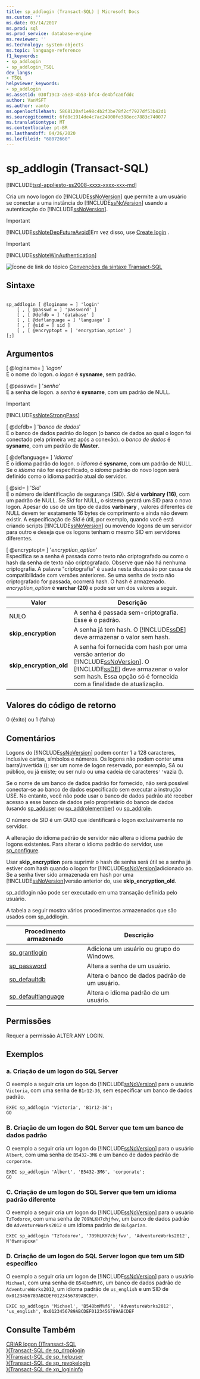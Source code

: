 ```yaml
---
title: sp_addlogin (Transact-SQL) | Microsoft Docs
ms.custom: ''
ms.date: 03/14/2017
ms.prod: sql
ms.prod_service: database-engine
ms.reviewer: ''
ms.technology: system-objects
ms.topic: language-reference
f1_keywords:
- sp_addlogin
- sp_addlogin_TSQL
dev_langs:
- TSQL
helpviewer_keywords:
- sp_addlogin
ms.assetid: 030f19c3-a5e3-4b53-bfc4-de4bfca0fddc
author: VanMSFT
ms.author: vanto
ms.openlocfilehash: 5868120af1e98c4b2f3be78f2cf7927df53b42d1
ms.sourcegitcommit: 6fd8c1914de4c7ac24900fe388ecc7883c740077
ms.translationtype: MT
ms.contentlocale: pt-BR
ms.lasthandoff: 04/26/2020
ms.locfileid: "68072660"
---
```

# <a name="sp_addlogin-transact-sql"></a>sp_addlogin (Transact-SQL)
[!INCLUDE[tsql-appliesto-ss2008-xxxx-xxxx-xxx-md](../../includes/tsql-appliesto-ss2008-xxxx-xxxx-xxx-md.md)]

  Cria um novo logon do [!INCLUDE[ssNoVersion](../../includes/ssnoversion-md.md)] que permite a um usuário se conectar a uma instância do [!INCLUDE[ssNoVersion](../../includes/ssnoversion-md.md)] usando a autenticação do [!INCLUDE[ssNoVersion](../../includes/ssnoversion-md.md)].  
  
> [!IMPORTANT]  
>  [!INCLUDE[ssNoteDepFutureAvoid](../../includes/ssnotedepfutureavoid-md.md)]Em vez disso, use [Create login](../../t-sql/statements/create-login-transact-sql.md) .  
  
> [!IMPORTANT]  
>  [!INCLUDE[ssNoteWinAuthentication](../../includes/ssnotewinauthentication-md.md)]  
  
 ![Ícone de link do tópico](../../database-engine/configure-windows/media/topic-link.gif "Ícone de link do tópico") [Convenções da sintaxe Transact-SQL](../../t-sql/language-elements/transact-sql-syntax-conventions-transact-sql.md)  
  
## <a name="syntax"></a>Sintaxe  
  
```  
  
sp_addlogin [ @loginame = ] 'login'   
    [ , [ @passwd = ] 'password' ]   
    [ , [ @defdb = ] 'database' ]   
    [ , [ @deflanguage = ] 'language' ]   
    [ , [ @sid = ] sid ]   
    [ , [ @encryptopt = ] 'encryption_option' ]   
[;]  
```  
  
## <a name="arguments"></a>Argumentos  
 [ @loginame= ] '*logon*'  
 É o nome do logon. o *logon* é **sysname**, sem padrão.  
  
 [ @passwd= ] '*senha*'  
 É a senha de logon. a *senha* é **sysname**, com um padrão de NULL.  
  
> [!IMPORTANT]  
>  [!INCLUDE[ssNoteStrongPass](../../includes/ssnotestrongpass-md.md)]  
  
 [ @defdb= ] '*banco de dados*'  
 É o banco de dados padrão do logon (o banco de dados ao qual o logon foi conectado pela primeira vez após a conexão). o *banco de dados* é **sysname**, com um padrão de **Master**.  
  
 [ @deflanguage= ] '*idioma*'  
 É o idioma padrão do logon. o *idioma* é **sysname**, com um padrão de NULL. Se o *idioma* não for especificado, o *idioma* padrão do novo logon será definido como o idioma padrão atual do servidor.  
  
 [ @sid= ] '*Sid*'  
 É o número de identificação de segurança (SID). *Sid* é **varbinary (16)**, com um padrão de NULL. Se *Sid* for NULL, o sistema gerará um SID para o novo logon. Apesar do uso de um tipo de dados **varbinary** , valores diferentes de NULL devem ter exatamente 16 bytes de comprimento e ainda não devem existir. A especificação de *Sid* é útil, por exemplo, quando você está criando scripts [!INCLUDE[ssNoVersion](../../includes/ssnoversion-md.md)] ou movendo logons de um servidor para outro e deseja que os logons tenham o mesmo SID em servidores diferentes.  
  
 [ @encryptopt= ] '*encryption_option*'  
 Especifica se a senha é passada como texto não criptografado ou como o hash da senha de texto não criptografado. Observe que não há nenhuma criptografia. A palavra "criptografia" é usada nesta discussão por causa de compatibilidade com versões anteriores. Se uma senha de texto não criptografado for passada, ocorrerá hash. O hash é armazenado. *encryption_option* é **varchar (20)** e pode ser um dos valores a seguir.  
  
|Valor|Descrição|  
|-----------|-----------------|  
|NULO|A senha é passada sem-criptografia. Esse é o padrão.|  
|**skip_encryption**|A senha já tem hash. O [!INCLUDE[ssDE](../../includes/ssde-md.md)] deve armazenar o valor sem hash.|  
|**skip_encryption_old**|A senha foi fornecida com hash por uma versão anterior do [!INCLUDE[ssNoVersion](../../includes/ssnoversion-md.md)]. O [!INCLUDE[ssDE](../../includes/ssde-md.md)] deve armazenar o valor sem hash. Essa opção só é fornecida com a finalidade de atualização.|  
  
## <a name="return-code-values"></a>Valores do código de retorno  
 0 (êxito) ou 1 (falha)  
  
## <a name="remarks"></a>Comentários  
 Logons do [!INCLUDE[ssNoVersion](../../includes/ssnoversion-md.md)] podem conter 1 a 128 caracteres, inclusive cartas, símbolos e números. Os logons não podem conter uma barra\\invertida (); ser um nome de logon reservado, por exemplo, SA ou público, ou já existe; ou ser nulo ou uma cadeia de caracteres`''`vazia ().  
  
 Se o nome de um banco de dados padrão for fornecido, não será possível conectar-se ao banco de dados especificado sem executar a instrução USE. No entanto, você não pode usar o banco de dados padrão até receber acesso a esse banco de dados pelo proprietário do banco de dados (usando [sp_adduser](../../relational-databases/system-stored-procedures/sp-adduser-transact-sql.md) ou [sp_addrolemember](../../relational-databases/system-stored-procedures/sp-addrolemember-transact-sql.md)) ou [sp_addrole](../../relational-databases/system-stored-procedures/sp-addrole-transact-sql.md).  
  
 O número de SID é um GUID que identificará o logon exclusivamente no servidor.  
  
 A alteração do idioma padrão de servidor não altera o idioma padrão de logons existentes. Para alterar o idioma padrão do servidor, use [sp_configure](../../relational-databases/system-stored-procedures/sp-configure-transact-sql.md).  
  
 Usar **skip_encryption** para suprimir o hash de senha será útil se a senha já estiver com hash quando o logon for [!INCLUDE[ssNoVersion](../../includes/ssnoversion-md.md)]adicionado ao. Se a senha tiver sido armazenada em hash por uma [!INCLUDE[ssNoVersion](../../includes/ssnoversion-md.md)]versão anterior do, use **skip_encryption_old**.  
  
 sp_addlogin não pode ser executado em uma transação definida pelo usuário.  
  
 A tabela a seguir mostra vários procedimentos armazenados que são usados com sp_addlogin.  
  
|Procedimento armazenado|Descrição|  
|----------------------|-----------------|  
|[sp_grantlogin](../../relational-databases/system-stored-procedures/sp-grantlogin-transact-sql.md)|Adiciona um usuário ou grupo do Windows.|  
|[sp_password](../../relational-databases/system-stored-procedures/sp-password-transact-sql.md)|Altera a senha de um usuário.|  
|[sp_defaultdb](../../relational-databases/system-stored-procedures/sp-defaultdb-transact-sql.md)|Altera o banco de dados padrão de um usuário.|  
|[sp_defaultlanguage](../../relational-databases/system-stored-procedures/sp-defaultlanguage-transact-sql.md)|Altera o idioma padrão de um usuário.|  
  
## <a name="permissions"></a>Permissões  
 Requer a permissão ALTER ANY LOGIN.  
  
## <a name="examples"></a>Exemplos  
  
### <a name="a-creating-a-sql-server-login"></a>a. Criação de um logon do SQL Server  
 O exemplo a seguir cria um logon do [!INCLUDE[ssNoVersion](../../includes/ssnoversion-md.md)] para o usuário `Victoria`, com uma senha de `B1r12-36`, sem especificar um banco de dados padrão.  
  
```  
EXEC sp_addlogin 'Victoria', 'B1r12-36';  
GO  
```  
  
### <a name="b-creating-a-sql-server-login-that-has-a-default-database"></a>B. Criação de um logon do SQL Server que tem um banco de dados padrão  
 O exemplo a seguir cria um logon do [!INCLUDE[ssNoVersion](../../includes/ssnoversion-md.md)] para o usuário `Albert`, com uma senha de `B5432-3M6` e um banco de dados padrão de `corporate`.  
  
```  
EXEC sp_addlogin 'Albert', 'B5432-3M6', 'corporate';  
GO  
```  
  
### <a name="c-creating-a-sql-server-login-that-has-a-different-default-language"></a>C. Criação de um logon do SQL Server que tem um idioma padrão diferente  
 O exemplo a seguir cria um logon do [!INCLUDE[ssNoVersion](../../includes/ssnoversion-md.md)] para o usuário `TzTodorov`, com uma senha de `709hLKH7chjfwv`, um banco de dados padrão de `AdventureWorks2012` e um idioma padrão de `Bulgarian`.  
  
```  
EXEC sp_addlogin 'TzTodorov', '709hLKH7chjfwv', 'AdventureWorks2012', N'български'  
```  
  
### <a name="d-creating-a-sql-server-login-that-has-a-specific-sid"></a>D. Criação de um logon do SQL Server logon que tem um SID específico  
 O exemplo a seguir cria um logon de [!INCLUDE[ssNoVersion](../../includes/ssnoversion-md.md)] para o usuário `Michael`, com uma senha de `B548bmM%f6`, um banco de dados padrão de `AdventureWorks2012`, um idioma padrão de `us_english` e um SID de `0x0123456789ABCDEF0123456789ABCDEF`.  
  
```  
EXEC sp_addlogin 'Michael', 'B548bmM%f6', 'AdventureWorks2012', 'us_english', 0x0123456789ABCDEF0123456789ABCDEF  
```  
  
## <a name="see-also"></a>Consulte Também  
 [CRIAR logon &#40;&#41;Transact-SQL](../../t-sql/statements/create-login-transact-sql.md)   
 [&#41;&#40;Transact-SQL de sp_droplogin](../../relational-databases/system-stored-procedures/sp-droplogin-transact-sql.md)   
 [&#41;&#40;Transact-SQL de sp_helpuser](../../relational-databases/system-stored-procedures/sp-helpuser-transact-sql.md)   
 [&#41;&#40;Transact-SQL de sp_revokelogin](../../relational-databases/system-stored-procedures/sp-revokelogin-transact-sql.md)   
 [&#41;&#40;Transact-SQL de xp_logininfo](../../relational-databases/system-stored-procedures/xp-logininfo-transact-sql.md)  
  
  

